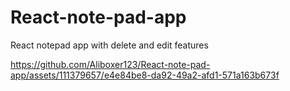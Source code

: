 # React-note-pad-app
React notepad app with delete and edit features


https://github.com/Aliboxer123/React-note-pad-app/assets/111379657/e4e84be8-da92-49a2-afd1-571a163b673f

